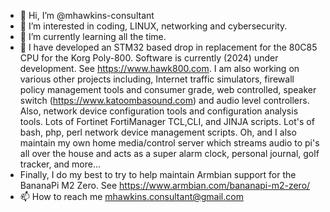 - 👋 Hi, I’m @mhawkins-consultant
- 👀 I’m interested in coding, LINUX, networking and cybersecurity.
- 🌱 I’m currently learning all the time.
- 💞️ I have developed an STM32 based drop in replacement for the 80C85 CPU for the Korg Poly-800. Software is currently (2024) under development. See https://www.hawk800.com. I am also working on various other projects including, Internet traffic simulators, firewall policy management tools and consumer grade, web controlled, speaker switch (https://www.katoombasound.com) and audio level controllers. Also, network device configuration tools and configuration analysis tools. Lots of Fortinet FortiManager TCL,CLI, and JINJA scripts. Lot's of bash, php, perl network device management scripts. Oh, and I also maintain my own home media/control server which streams audio to pi's all over the house and acts as a super alarm clock, personal journal, golf tracker, and more...
- Finally, I do my best to try to help maintain Armbian support for the BananaPi M2 Zero. See https://www.armbian.com/bananapi-m2-zero/
- 📫 How to reach me mhawkins.consultant@gmail.com

<!---
mhawkins-consultant/mhawkins-consultant is a ✨ special ✨ repository because its `README.md` (this file) appears on your GitHub profile.
You can click the Preview link to take a look at your changes.
--->
